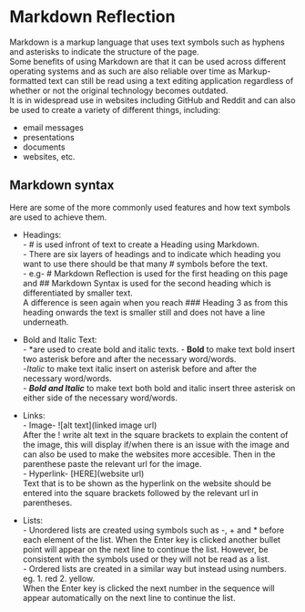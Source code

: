 # Markdown Reflection  

Markdown is a markup language that uses text symbols such as hyphens and asterisks to indicate the structure of the page.  
Some benefits of using Markdown are that it can be used across different operating systems and as such are also reliable over time as Markup-formatted text can still be read using a text editing application regardless of whether or not the original technology becomes outdated.  
It is in widespread use in websites including GitHub and Reddit and can also be used to create a variety of different things, including:  

- email messages
- presentations
- documents
- websites, etc.

## Markdown syntax  

Here are some of the more commonly used features and how text symbols are used to achieve them.

- Headings:  
          - # is used infront of text to create a Heading using Markdown.  
          - There are six layers of headings and to indicate which heading you want to use there should be that many # symbols before the text.  
          - e.g- # Markdown Reflection is used for the first heading on this page and ## Markdown Syntax is used for the second heading which is differentiated by smaller text.  
               A difference is seen again when you reach ### Heading 3 as from this heading onwards the text is smaller still and does not have a line underneath.  

- Bold and Italic Text:  
                       - *are used to create bold and italic texts.
                       - **Bold** to make text bold insert two asterisk before and after the necessary word/words.  
-*Italic* to make text italic insert on asterisk before and after the necessary word/words.  
                       - ***Bold and Italic*** to make text both bold and italic insert three asterisk on either side of the necessary word/words.  

- Links:  
       - Image- ![alt text](linked image url)  
After the ! write alt text in the square brackets to explain the content of the image, this will display if/when there is an issue with the image and can also be used to make the websites more accesible. Then in the parenthese paste the relevant url for the image.  
       - Hyperlink- [HERE](website url)  
Text that is to be shown as the hyperlink on the website should be entered into the square brackets followed by the relevant url in parentheses.  

- Lists:  
        - Unordered lists are created using symbols such as -, + and * before each element of the list. When the Enter key is clicked another bullet point will appear on the next line to continue the list. However, be consistent with the symbols used or they will not be read as a list.  
        - Ordered lists are created in a similar way but instead using numbers. eg. 1. red 2. yellow.  
When the Enter key is clicked the next number in the sequence will appear automatically on the next line to continue the list.

